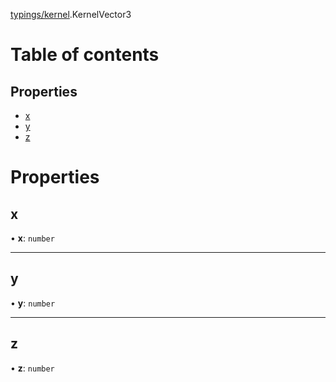 [typings/kernel](../modules/typings_kernel.md).KernelVector3

# Table of contents

## Properties

- [x](typings_kernel.KernelVector3.md#x)
- [y](typings_kernel.KernelVector3.md#y)
- [z](typings_kernel.KernelVector3.md#z)

# Properties

## x

• **x**: `number`

___

## y

• **y**: `number`

___

## z

• **z**: `number`
